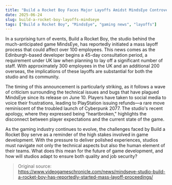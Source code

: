 ```yaml
---
title: "Build a Rocket Boy Faces Major Layoffs Amidst MindsEye Controversy"
date: 2025-06-24
slug: build-a-rocket-boy-layoffs-mindseye
tags: ["Build a Rocket Boy", "MindsEye", "gaming news", "layoffs"]
---
```


In a surprising turn of events, Build a Rocket Boy, the studio behind the much-anticipated game MindsEye, has reportedly initiated a mass layoff process that could affect over 100 employees. This news comes as the Edinburgh-based developer begins a 45-day consultation period, a requirement under UK law when planning to lay off a significant number of staff. With approximately 300 employees in the UK and an additional 200 overseas, the implications of these layoffs are substantial for both the studio and its community.

The timing of this announcement is particularly striking, as it follows a wave of criticism surrounding the technical issues and bugs that have plagued MindsEye since its release on June 10. Players have taken to social media to voice their frustrations, leading to PlayStation issuing refunds—a rare move reminiscent of the troubled launch of Cyberpunk 2077. The studio's recent apology, where they expressed being "heartbroken," highlights the disconnect between player expectations and the current state of the game.

As the gaming industry continues to evolve, the challenges faced by Build a Rocket Boy serve as a reminder of the high stakes involved in game development. With the pressure to deliver polished experiences, studios must navigate not only the technical aspects but also the human element of their teams. What does this mean for the future of game development, and how will studios adapt to ensure both quality and job security? 

> Original source: https://www.videogameschronicle.com/news/mindseye-studio-build-a-rocket-boy-has-reportedly-started-mass-layoff-proceedings/